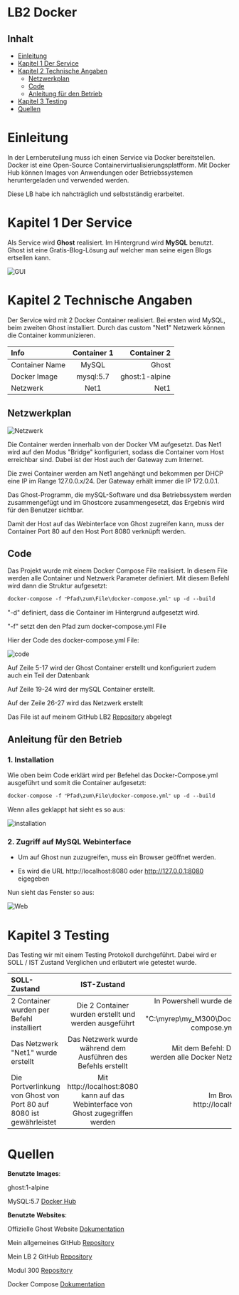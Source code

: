 ﻿# **LB2** **Docker**  <!-- omit in toc -->

## Inhalt <!-- omit in toc -->
- [Einleitung](#einleitung)
- [Kapitel 1 Der Service](#kapitel-1-der-service)
- [Kapitel 2 Technische Angaben](#kapitel-2-technische-angaben)
  - [Netzwerkplan](#netzwerkplan)
  - [Code](#code)
  - [Anleitung für den Betrieb](#anleitung-f%C3%BCr-den-betrieb)
- [Kapitel 3 Testing](#kapitel-3-testing)
- [Quellen](#quellen)

# Einleitung

In der Lernberuteilung muss ich einen Service via Docker bereitstellen. Docker ist eine Open-Source Containervirtualisierungsplatfform. Mit Docker Hub können Images von Anwendungen oder Betriebssystemen heruntergeladen und verwended werden.

Diese LB habe ich nahcträglich und selbstständig erarbeitet.

# Kapitel 1 Der Service

Als Service wird **Ghost** realisiert. Im Hintergrund wird **MySQL** benutzt. Ghost ist eine Gratis-Blog-Lösung auf welcher man seine eigen Blogs ertsellen kann.  


![GUI](Images/GUI.PNG)

# Kapitel 2 Technische Angaben

Der Service wird mit 2 Docker Container realisiert. Bei ersten wird MySQL, beim zweiten Ghost installiert. Durch das custom "Net1" Netzwerk können die Container kommunizieren.

| **Info**       | **Container** 1 |   **Container** 2 |
| :------------- | :-------------: | ----------------: |
| Container Name |      MySQL      |             Ghost |
| Docker Image   |    mysql:5.7    |    ghost:1-alpine |
| Netzwerk       |      Net1       |              Net1 |

## Netzwerkplan

![Netzwerk](Images/netzwerk.png)

Die Container werden innerhalb von der Docker VM aufgesetzt. Das Net1 wird auf den Modus "Bridge" konfiguriert, sodass die Container vom Host erreichbar sind. Dabei ist der Host auch der Gateway zum Internet.

Die zwei Container werden am Net1 angehängt und bekommen per DHCP eine IP im Range 127.0.0.x/24. Der Gateway erhält immer die IP 172.0.0.1.

Das Ghost-Programm, die mySQL-Software und dsa Betriebssystem werden zusammengefügt und im Ghostcore zusammengesetzt, das Ergebnis wird für den Benutzer sichtbar.

Damit der Host auf das Webinterface von Ghost zugreifen kann, muss der Container Port 80 auf den Host Port 8080 verknüpft werden.

## Code
Das Projekt wurde mit einem Docker Compose File realisiert. In diesem File werden alle Container und Netzwerk Parameter definiert. Mit diesem Befehl wird dann die Struktur aufgesetzt:
```Shell
docker-compose -f ʺPfad\zum\File\docker-compose.ymlʺ up -d --build
 ```
"-d" definiert, dass die Container im Hintergrund aufgesetzt wird.

"-f" setzt den den Pfad zum docker-compose.yml File

Hier der Code des docker-compose.yml File:

![code](Images/code.PNG)

Auf Zeile 5-17 wird der Ghost Container erstellt und konfiguriert zudem auch ein Teil der Datenbank

Auf Zeile 19-24 wird der mySQL Container erstellt.

Auf der Zeile 26-27 wird das Netzwerk erstellt

Das File ist auf meinem GitHub LB2 [Repository][lb2git] abgelegt

## Anleitung für den Betrieb

### 1. Installation <!-- omit in toc -->
Wie oben beim Code erklärt wird per Befehel das Docker-Compose.yml ausgeführt und somit die Container aufgesetzt:
```Shell
docker-compose -f ʺPfad\zum\File\docker-compose.ymlʺ up -d --build
 ```
Wenn alles geklappt hat sieht es so aus:

![installation](Images/installation.PNG)

 ### 2. Zugriff auf MySQL Webinterface <!-- omit in toc -->

- Um auf Ghost nun zuzugreifen, muss ein Browser geöffnet werden.

- Es wird die URL http://localhost:8080 oder http://127.0.0.1:8080 eigegeben

Nun sieht das Fenster so aus:

![Web](Images/GUI.PNG)


# Kapitel 3 Testing

Das Testing wir mit einem Testing Protokoll durchgeführt. Dabei wird er SOLL / IST Zustand Verglichen und erläutert wie getestet wurde.

| SOLL-Zustand                                                             |                                      IST-Zustand                                      |                                                                                                            Test |
| :----------------------------------------------------------------------- | :-----------------------------------------------------------------------------------: | --------------------------------------------------------------------------------------------------------------: |
| 2 Container wurden per Befehl installiert                                |                 Die 2 Container wurden erstellt und werden ausgeführt                 | In Powershell wurde der Befehl docker-compose -f "C:\myrep\my_M300\Docker\LB2\docker-compose.yml" up -d --build |
| Das Netzwerk "Net1" wurde erstellt                                       |             Das Netzwerk wurde während dem Ausführen des Befehls erstellt             |                                        Mit dem Befehl: Docker Network ls werden alle Docker Netzwerke angezeigt |
| Die Portverlinkung von Ghost von Port 80 auf 8080 ist gewährleistet      | Mit http://localhost:8080 kann auf das Webinterface von Ghost zugegriffen werden |                                                             Im Browser die Adresse http://localhost:8080 öffnen |


# Quellen

**Benutzte** **Images**:

ghost:1-alpine 

MySQL:5.7 [Docker Hub][sql]


**Benutzte** **Websites**:

Offizielle Ghost Website [Dokumentation][ght]

Mein allgemeines GitHub [Repository][mygit]

Mein LB 2 GitHub [Repository][lb2git]

Modul 300 [Repository][m300git]

Docker Compose [Dokumentation][dc]

<!-- Link Index -->

[ght]: https://docs.ghost.org/concepts/introduction/

[sql]: https://hub.docker.com/_/mysql

[mygit]: https://github.com/nicola-leuthold/M300-Services/

[lb2git]: https://github.com/nicola-leuthold/M300-Services/tree/master/LB2

[m300git]: https://github.com/mc-b/M300

[dc]: https://docs.docker.com/compose/
